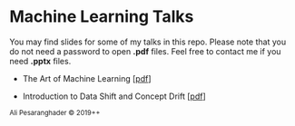 # Machine Learning Talks

You may find slides for some of my talks in this repo. Please note that you do not need a password to open **.pdf** files. Feel free to contact me if you need **.pptx** files.

* The Art of Machine Learning [[pdf](https://github.com/alipsgh/ml-talks/blob/master/the_art_of_machine_learning.pdf)]


* Introduction to Data Shift and Concept Drift [[pdf](https://github.com/alipsgh/ml-talks/blob/master/data-shift-cibc-vector/cibc_vector_ds.pdf)]


<sub>Ali Pesaranghader © 2019++</sub>
